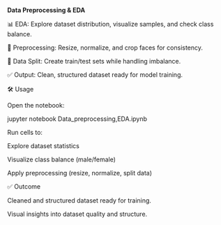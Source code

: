 **Data Preprocessing & EDA**

📊 EDA: Explore dataset distribution, visualize samples, and check class balance.

🧹 Preprocessing: Resize, normalize, and crop faces for consistency.

🔀 Data Split: Create train/test sets while handling imbalance.

✅ Output: Clean, structured dataset ready for model training.



🛠️ Usage


Open the notebook:

jupyter notebook Data_preprocessing,EDA.ipynb


Run cells to:

Explore dataset statistics

Visualize class balance (male/female)

Apply preprocessing (resize, normalize, split data)

✅ Outcome

Cleaned and structured dataset ready for training.

Visual insights into dataset quality and structure.
